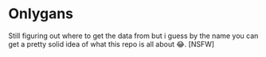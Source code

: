 # Onlygans
Still figuring out where to get the data from but i guess by the name you can get a pretty solid idea of what this repo is all about 😂.  [NSFW]  
